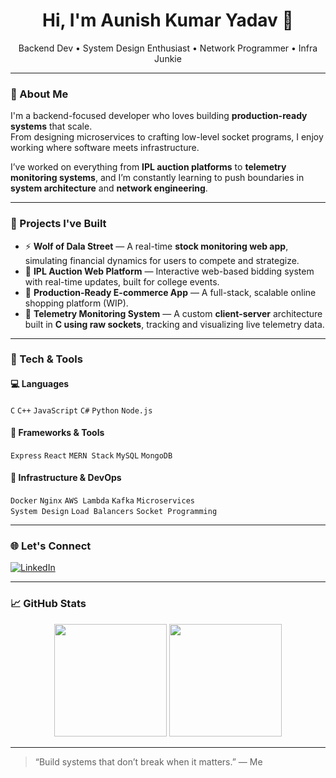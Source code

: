 <h1 align="center">Hi, I'm Aunish Kumar Yadav 👋</h1>

<p align="center">
  Backend Dev • System Design Enthusiast • Network Programmer • Infra Junkie  
</p>

---

### 🚀 About Me

I'm a backend-focused developer who loves building **production-ready systems** that scale.  
From designing microservices to crafting low-level socket programs, I enjoy working where software meets infrastructure.

I’ve worked on everything from **IPL auction platforms** to **telemetry monitoring systems**, and I’m constantly learning to push boundaries in **system architecture** and **network engineering**.

---

### 🧠 Projects I've Built

- ⚡ **Wolf of Dala Street** — A real-time **stock monitoring web app**, simulating financial dynamics for users to compete and strategize.  
- 🏏 **IPL Auction Web Platform** — Interactive web-based bidding system with real-time updates, built for college events.  
- 🛒 **Production-Ready E-commerce App** — A full-stack, scalable online shopping platform (WIP).  
- 📡 **Telemetry Monitoring System** — A custom **client-server** architecture built in **C using raw sockets**, tracking and visualizing live telemetry data.

---

### 🔧 Tech & Tools

#### 💻 Languages
`C` `C++` `JavaScript` `C#` `Python` `Node.js`

#### 🧰 Frameworks & Tools
`Express` `React` `MERN Stack` `MySQL` `MongoDB`

#### 🚀 Infrastructure & DevOps
`Docker` `Nginx` `AWS Lambda` `Kafka` `Microservices`  
`System Design` `Load Balancers` `Socket Programming`

---

### 🌐 Let's Connect

[![LinkedIn](https://img.shields.io/badge/LinkedIn-blue?style=for-the-badge&logo=linkedin)](https://www.linkedin.com/in/aunish-yadav-42035019b/)  


---

### 📈 GitHub Stats

<p align="center">
  <img src="https://github-readme-stats.vercel.app/api?username=aunishkumaryadav&show_icons=true&theme=tokyonight" height="180"/>
  <img src="https://github-readme-stats.vercel.app/api/top-langs/?username=aunishkumaryadav&layout=compact&theme=tokyonight" height="180"/>
</p>

---

> “Build systems that don’t break when it matters.” — Me


